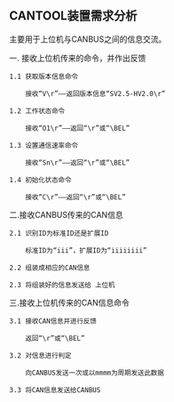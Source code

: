 CANTOOL装置需求分析
----------

主要用于上位机与CANBUS之间的信息交流。

一. 接收上位机传来的命令，并作出反馈

	1.1 获取版本信息命令
		
		接收“V\r”——返回版本信息“SV2.5-HV2.0\r”

	1.2 工作状态命令

		接收“O1\r”——返回“\r”或“\BEL”

	1.3 设置通信速率命令

		接收“Sn\r”——返回“\r”或“\BEL”

	1.4 初始化状态命令

		接收“C\r”——返回“\r”或“\BEL”

二.接收CANBUS传来的CAN信息

	2.1 识别ID为标准ID还是扩展ID
		
		标准ID为“iii”，扩展ID为“iiiiiiii”

	2.2 组装成相应的CAN信息

	2.3 将组装好的信息发送给 上位机

三.接收上位机传来的CAN信息命令

	3.1 接收CAN信息并进行反馈
		
		返回“\r”或“\BEL”

	3.2 对信息进行判定

		向CANBUS发送一次或以mmmm为周期发送此数据

	3.3 将CAN信息发送给CANBUS


